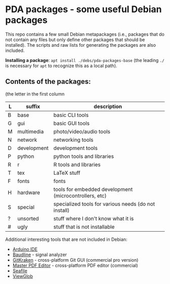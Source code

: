 # PDA packages - some useful Debian packages 

This repo contains a few small Debian metapackages (i.e., packages that do not contain any files but only define other packages that should be installed).
The scripts and raw lists for generating the packages are also included.

**Installing a package**:  ``apt install ./debs/pda-packages-base`` (the leading ``./`` is necessary for ``apt`` to recognize this as a local path).

## Contents of the packages:

(the letter in the first column

| L | suffix       | description                                               |
|---|--------------|-----------------------------------------------------------|
| B | base         | basic CLI tools                                           |
| G | gui          | basic GUI tools                                           |
| M | multimedia   | photo/video/audio tools                                   |
| N | network      | networking tools                                          |
| D | development  | development tools                                         |
| P | python       | python tools and libraries                                |
| R | r            | R tools and libraries                                     |
| T | tex          | LaTeX stuff                                               |
| F | fonts        | fonts                                                     |
| H | hardware     | tools for embedded development (microcontrollers, etc)    |
| S | special      | specialized tools for various needs (do not install)      |
| ? | unsorted     | stuff where I don't know what it is                       |
| # | ugly         | stuff that is not installable                             |




Additional interesting tools that are not included in Debian:

* [Arduino IDE](https://arduino.cc)
* [Baudline](http://www.baudline.com/) - signal analyzer
* [GitKraken](https://www.gitkraken.com/) - cross-platform Git GUI (commercial pro version)
* [Master PDF Editor](https://code-industry.net/masterpdfeditor/) - cross-platform PDF editor (commercial)
* [Seafile](https://www.seafile.com/en/home/)
* [ViewGlob](https://github.com/sjbach/viewglob) 
